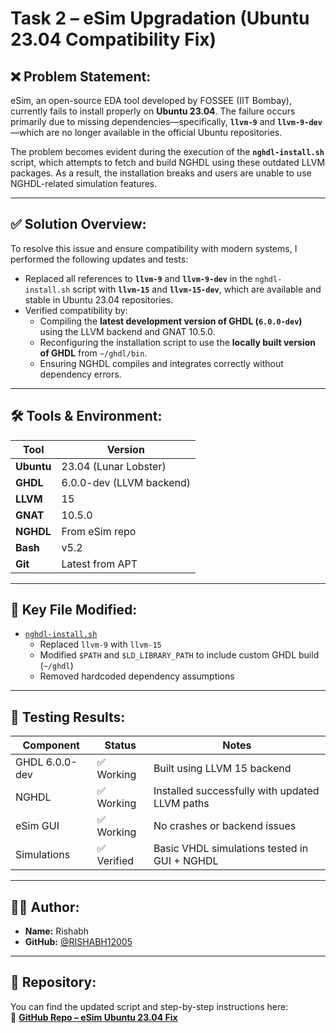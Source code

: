 # Task 2 – eSim Upgradation (Ubuntu 23.04 Compatibility Fix)

## ❌ Problem Statement:
eSim, an open-source EDA tool developed by FOSSEE (IIT Bombay), currently fails to install properly on **Ubuntu 23.04**. The failure occurs primarily due to missing dependencies—specifically, **`llvm-9`** and **`llvm-9-dev`**—which are no longer available in the official Ubuntu repositories.

The problem becomes evident during the execution of the **`nghdl-install.sh`** script, which attempts to fetch and build NGHDL using these outdated LLVM packages. As a result, the installation breaks and users are unable to use NGHDL-related simulation features.

---

## ✅ Solution Overview:
To resolve this issue and ensure compatibility with modern systems, I performed the following updates and tests:

- Replaced all references to **`llvm-9`** and **`llvm-9-dev`** in the `nghdl-install.sh` script with **`llvm-15`** and **`llvm-15-dev`**, which are available and stable in Ubuntu 23.04 repositories.
- Verified compatibility by:
  - Compiling the **latest development version of GHDL (`6.0.0-dev`)** using the LLVM backend and GNAT 10.5.0.
  - Reconfiguring the installation script to use the **locally built version of GHDL** from `~/ghdl/bin`.
  - Ensuring NGHDL compiles and integrates correctly without dependency errors.

---

## 🛠️ Tools & Environment:
| Tool            | Version                  |
|-----------------|--------------------------|
| **Ubuntu**      | 23.04 (Lunar Lobster)    |
| **GHDL**        | 6.0.0-dev (LLVM backend) |
| **LLVM**        | 15                       |
| **GNAT**        | 10.5.0                   |
| **NGHDL**       | From eSim repo           |
| **Bash**        | v5.2                     |
| **Git**         | Latest from APT          |

---

## 🔧 Key File Modified:
- [`nghdl-install.sh`](https://github.com/RISHABH12005/esim-nghdl-patch/blob/main/nghdl-install.sh)  
  - Replaced `llvm-9` with `llvm-15`
  - Modified `$PATH` and `$LD_LIBRARY_PATH` to include custom GHDL build (`~/ghdl`)
  - Removed hardcoded dependency assumptions

---

## 🧪 Testing Results:
| Component     | Status     | Notes                                           |
|---------------|------------|-------------------------------------------------|
| GHDL 6.0.0-dev | ✅ Working  | Built using LLVM 15 backend                     |
| NGHDL         | ✅ Working  | Installed successfully with updated LLVM paths |
| eSim GUI      | ✅ Working  | No crashes or backend issues                   |
| Simulations   | ✅ Verified | Basic VHDL simulations tested in GUI + NGHDL   |

---

## 👨‍💻 Author:
- **Name:** Rishabh  
- **GitHub:** [@RISHABH12005](https://github.com/RISHABH12005)

---

## 📁 Repository:
You can find the updated script and step-by-step instructions here:  
🔗 **[GitHub Repo – eSim Ubuntu 23.04 Fix](https://github.com/RISHABH12005/esim-nghdl-patch)**
